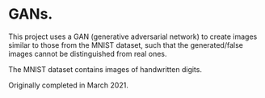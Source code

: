 # GANs.

This project uses a GAN (generative adversarial network) to create images similar to those from the MNIST dataset, such that the generated/false images cannot be distinguished from real ones.

The MNIST dataset contains images of handwritten digits.

Originally completed in March 2021.
